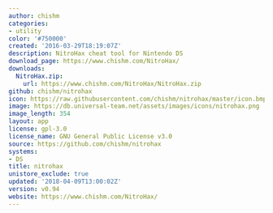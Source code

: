 ```yaml
---
author: chishm
categories:
- utility
color: '#750000'
created: '2016-03-29T18:19:07Z'
description: NitroHax cheat tool for Nintendo DS
download_page: https://www.chishm.com/NitroHax/
downloads:
  NitroHax.zip:
    url: https://www.chishm.com/NitroHax/NitroHax.zip
github: chishm/nitrohax
icon: https://raw.githubusercontent.com/chishm/nitrohax/master/icon.bmp
image: https://db.universal-team.net/assets/images/icons/nitrohax.png
image_length: 354
layout: app
license: gpl-3.0
license_name: GNU General Public License v3.0
source: https://github.com/chishm/nitrohax
systems:
- DS
title: nitrohax
unistore_exclude: true
updated: '2018-04-09T13:00:02Z'
version: v0.94
website: https://www.chishm.com/NitroHax/
---
```

